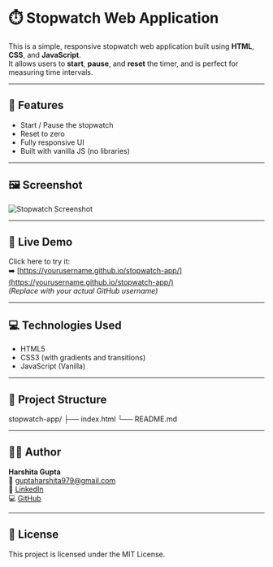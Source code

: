 # ⏱️ Stopwatch Web Application

This is a simple, responsive stopwatch web application built using **HTML**, **CSS**, and **JavaScript**.  
It allows users to **start**, **pause**, and **reset** the timer, and is perfect for measuring time intervals.

---

## 🚀 Features

- Start / Pause the stopwatch
- Reset to zero
- Fully responsive UI
- Built with vanilla JS (no libraries)

---

## 🖼️ Screenshot

![Stopwatch Screenshot](screenshot.png) <!-- Add your screenshot image here if available -->

---

## 🔗 Live Demo

Click here to try it:  
➡️ [https://yourusername.github.io/stopwatch-app/](https://yourusername.github.io/stopwatch-app/)  
*(Replace with your actual GitHub username)*

---

## 💻 Technologies Used

- HTML5
- CSS3 (with gradients and transitions)
- JavaScript (Vanilla)

---

## 📁 Project Structure
stopwatch-app/
├── index.html
└── README.md

---

## 🧑‍💻 Author

**Harshita Gupta**  
📧 [guptaharshita979@gmail.com](mailto:guptaharshita979@gmail.com)  
🔗 [LinkedIn](https://linkedin.com/in/harshita-gupta-247774334)  
💻 [GitHub](https://github.com/Harshita2211)

---

## 📄 License

This project is licensed under the MIT License.
